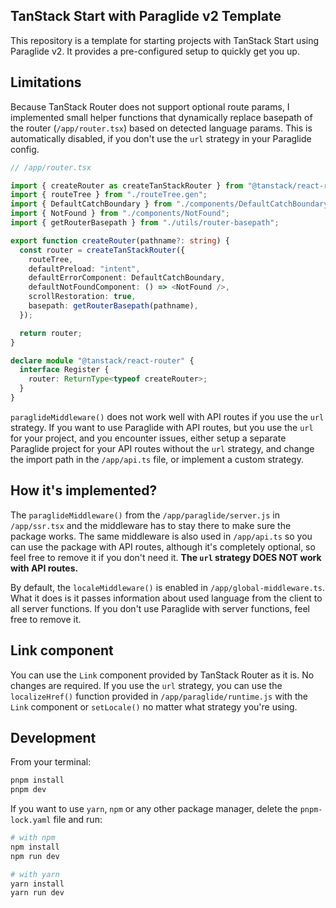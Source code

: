 ## TanStack Start with Paraglide v2 Template

This repository is a template for starting projects with TanStack Start using Paraglide v2. It provides a pre-configured setup to quickly get you up.

## Limitations

Because TanStack Router does not support optional route params, I implemented small helper functions that dynamically replace basepath of the router (`/app/router.tsx`) based on detected language params. This is automatically disabled, if you don't use the `url` strategy in your Paraglide config.

```ts
// /app/router.tsx

import { createRouter as createTanStackRouter } from "@tanstack/react-router";
import { routeTree } from "./routeTree.gen";
import { DefaultCatchBoundary } from "./components/DefaultCatchBoundary";
import { NotFound } from "./components/NotFound";
import { getRouterBasepath } from "./utils/router-basepath";

export function createRouter(pathname?: string) {
  const router = createTanStackRouter({
    routeTree,
    defaultPreload: "intent",
    defaultErrorComponent: DefaultCatchBoundary,
    defaultNotFoundComponent: () => <NotFound />,
    scrollRestoration: true,
    basepath: getRouterBasepath(pathname),
  });

  return router;
}

declare module "@tanstack/react-router" {
  interface Register {
    router: ReturnType<typeof createRouter>;
  }
}

```

`paraglideMiddleware()` does not work well with API routes if you use the `url` strategy. If you want to use Paraglide with API routes, but you use the `url` for your project, and you encounter issues, either setup a separate Paraglide project for your API routes without the `url` strategy, and change the import path in the `/app/api.ts` file, or implement a custom strategy.


## How it's implemented?

The `paraglideMiddleware()` from the `/app/paraglide/server.js` in `/app/ssr.tsx` and the middleware has to stay there to make sure the package works. The same middleware is also used in `/app/api.ts` so you can use the package with API routes, although it's completely optional, so feel free to remove it if you don't need it. **The `url` strategy DOES NOT work with API routes.**

By default, the `localeMiddleware()` is enabled in `/app/global-middleware.ts`. What it does is it passes information about used language from the client to all server functions. If you don't use Paraglide with server functions, feel free to remove it.

## Link component

You can use the `Link` component provided by TanStack Router as it is. No changes are required. If you use the `url` strategy, you can use the `localizeHref()` function provided in `/app/paraglide/runtime.js` with the `Link` component or `setLocale()` no matter what strategy you're using.

## Development

From your terminal:

```sh
pnpm install
pnpm dev
```

If you want to use `yarn`, `npm` or any other package manager, delete the `pnpm-lock.yaml` file and run:

```sh
# with npm
npm install
npm run dev

# with yarn
yarn install
yarn run dev
```
